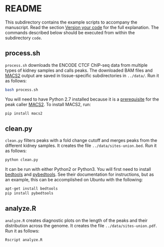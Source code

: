 # README

This subdirectory contains the example scripts to accompany the manuscript.
Read the section [Version your code][version] for the full explanation.
The commands described below should be executed from within the subdirectory `code`.

[version]: https://www.authorea.com/users/5990/articles/17489/_show_article#article-paragraph-version__minus__your__minus__code__dot__tex-landing-welcome

## process.sh

`process.sh` downloads the ENCODE CTCF ChIP-seq data from multiple types of kidney samples and calls peaks.
The downloaded BAM files and [MACS2][] output are saved in tissue-specific subdirectories in `../data/`.
Run it as follows:

```bash
bash process.sh
```

You will need to have Python 2.7 installed because it is a [prerequisite][] for the peak caller [MACS2][].
To install MACS2, run:

```bash
pip install macs2
```

[prerequisite]: https://github.com/taoliu/MACS/blob/master/INSTALL.rst#prerequisites
[MACS2]: https://github.com/taoliu/MACS

## clean.py

`clean.py` filters peaks with a fold change cutoff and merges peaks from the different kidney samples.
It creates the file `../data/sites-union.bed`.
Run it as follows:

```bash
python clean.py
```

It can be run with either Python2 or Python3.
You will first need to install [bedtools][] and [pybedtools][].
See their documentation for instructions, but as an example, this can be accomplished on Ubuntu with the following:

```bash
apt-get install bedtools
pip install pybedtools
```

[bedtools]: http://bedtools.readthedocs.org/en/latest/content/installation.html
[pybedtools]: http://pythonhosted.org/pybedtools/main.html

## analyze.R

`analyze.R` creates diagnostic plots on the length of the peaks and their distribution across the genome.
It creates the file `../data/sites-union.pdf`.
Run it as follows:

```bash
Rscript analyze.R
```

